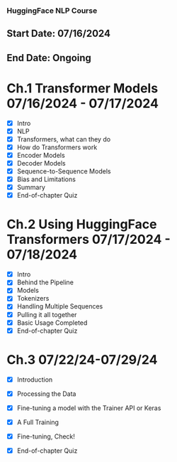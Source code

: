 ### HuggingFace NLP Course
## Start Date: 07/16/2024
## End Date: Ongoing

# Ch.1 Transformer Models 07/16/2024 - 07/17/2024
- [x] Intro
- [x] NLP
- [x] Transformers, what can they do
- [x] How do Transformers work
- [X] Encoder Models
- [X] Decoder Models
- [X] Sequence-to-Sequence Models
- [X] Bias and Limitations
- [X] Summary
- [X] End-of-chapter Quiz

# Ch.2 Using HuggingFace Transformers 07/17/2024 - 07/18/2024
- [x] Intro
- [x] Behind the Pipeline
- [x] Models
- [X] Tokenizers
- [X] Handling Multiple Sequences
- [X] Pulling it all together
- [X] Basic Usage Completed
- [X] End-of-chapter Quiz

# Ch.3 07/22/24-07/29/24
- [X]  Introduction
- [X]  Processing the Data
- [X]  Fine-tuning a model with the Trainer API or Keras
- [X]  A Full Training
- [X]  Fine-tuning, Check!
- [X] End-of-chapter Quiz


